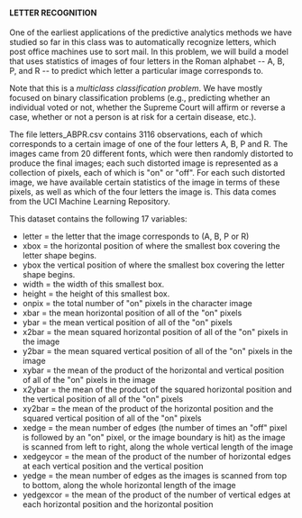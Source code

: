 
#### LETTER RECOGNITION

One of the earliest applications of the predictive analytics methods we have studied so far in this class was to automatically recognize letters, which post office machines use to sort mail. In this problem, we will build a model that uses statistics of images of four letters in the Roman alphabet -- A, B, P, and R -- to predict which letter a particular image corresponds to.

Note that this is a _multiclass classification problem_. We have mostly focused on binary classification problems (e.g., predicting whether an individual voted or not, whether the Supreme Court will affirm or reverse a case, whether or not a person is at risk for a certain disease, etc.).

The file letters_ABPR.csv contains 3116 observations, each of which corresponds to a certain image of one of the four letters A, B, P and R. The images came from 20 different fonts, which were then randomly distorted to produce the final images; each such distorted image is represented as a collection of pixels, each of which is "on" or "off". For each such distorted image, we have available certain statistics of the image in terms of these pixels, as well as which of the four letters the image is. This data comes from the UCI Machine Learning Repository.

This dataset contains the following 17 variables:

- letter = the letter that the image corresponds to (A, B, P or R)
- xbox = the horizontal position of where the smallest box covering the letter shape begins.
- ybox  the vertical position of where the smallest box covering the letter shape begins.
- width = the width of this smallest box.
- height = the height of this smallest box.
- onpix = the total number of "on" pixels in the character image
- xbar = the mean horizontal position of all of the "on" pixels
- ybar = the mean vertical position of all of the "on" pixels
- x2bar = the mean squared horizontal position of all of the "on" pixels in the image
- y2bar = the mean squared vertical position of all of the "on" pixels in the image
- xybar = the mean of the product of the horizontal and vertical position of all of the "on" pixels in the image
- x2ybar = the mean of the product of the squared horizontal position and the vertical position of all of the "on" pixels
- xy2bar = the mean of the product of the horizontal position and the squared vertical position of all of the "on" pixels
- xedge = the mean number of edges (the number of times an "off" pixel is followed by an "on" pixel, or the image boundary is hit) as the image is scanned from left to right, along the whole vertical length of the image
- xedgeycor = the mean of the product of the number of horizontal edges at each vertical position and the vertical position
- yedge = the mean number of edges as the images is scanned from top to bottom, along the whole horizontal length of the image
- yedgexcor = the mean of the product of the number of vertical edges at each horizontal position and the horizontal position

